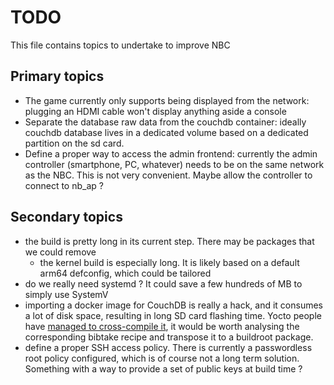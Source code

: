 # TODO

This file contains topics to undertake to improve NBC

## Primary topics

- The game currently only supports being displayed from the network:
  plugging an HDMI cable won't display anything aside a console
- Separate the database raw data from the couchdb container: ideally
  couchdb database lives in a dedicated volume based on a dedicated
  partition on the sd card.
- Define a proper way to access the admin frontend: currently the admin
  controller (smartphone, PC, whatever) needs to be on the same network as
  the NBC. This is not very convenient. Maybe allow the controller to
  connect to nb_ap ?

## Secondary topics

- the build is pretty long in its current step. There may be packages that
  we could remove
  - the kernel build is especially long. It is likely based on a default
    arm64 defconfig, which could be tailored
- do we really need systemd ? It could save a few hundreds of MB to simply
  use SystemV
- importing a docker image for CouchDB is really a hack, and it consumes a
  lot of disk space, resulting in long SD card flashing time. Yocto people
  have [managed to cross-compile
  it](https://layers.openembedded.org/layerindex/recipe/454923/), it would
  be worth analysing the corresponding bibtake recipe and transpose it to a
  buildroot package.
- define a proper SSH access policy. There is currently a passwordless root
  policy configured, which is of course not a long term solution. Something
  with a way to provide a set of public keys at build time ?
